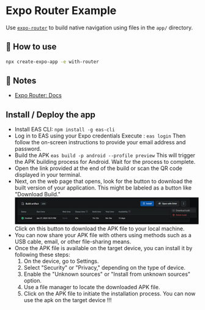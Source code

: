 # Expo Router Example

Use [`expo-router`](https://docs.expo.dev/router/introduction/) to build native navigation using files in the `app/` directory.

## 🚀 How to use

```sh
npx create-expo-app -e with-router
```

## 📝 Notes

- [Expo Router: Docs](https://docs.expo.dev/router/introduction/)


## Install / Deploy the app
- Install EAS CLI:
``npm install -g eas-cli``
- Log in to EAS using your Expo credentials
Execute : ``eas login``
Then follow the on-screen instructions to provide your email address and password.
- Build the APK
``eas build -p android --profile preview``
This will trigger the APK building process for Android. Wait for the process to complete.
- Open the link provided at the end of the build or scan the QR code displayed in your terminal.
- Next, on the web page that opens, look for the button to download the built version of your application. This might be labeled as a button like "Download Build."
![Alt text](assets/doc/download_build.png)
Click on this button to download the APK file to your local machine.
- You can now share your APK file with others using methods such as a USB cable, email, or other file-sharing means.
- Once the APK file is available on the target device, you can install it by following these steps:
    1. On the device, go to Settings.
    2. Select "Security" or "Privacy," depending on the type of device.
    3. Enable the "Unknown sources" or "Install from unknown sources" option.
    4. Use a file manager to locate the downloaded APK file.
    5. Click on the APK file to initiate the installation process.
You can now use the apk on the target device !!! 
